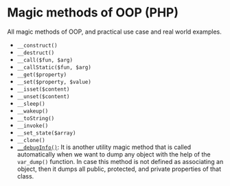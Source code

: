 # Magic methods of OOP (PHP) 
All magic methods of OOP, and practical use case and real world examples. 

- `__construct()`
- `__destruct()`
- `__call($fun, $arg)`
- `__callStatic($fun, $arg)`
- `__get($property)`
- `__set($property, $value)`
- `__isset($content)`
- `__unset($content)`
- `__sleep()`
- `__wakeup()`
- `__toString()`
- `__invoke()`
- `__set_state($array)`
- `__clone()`
- <a href="https://github.com/beyond88/oop-magic-methods/blob/main/DebugInfo.php">`__debugInfo()`</a>: It is another utility magic method that is called automatically when we want to dump any object with the help of the `var_dump()` function. In case this method is not defined as associating an object, then it dumps all public, protected, and private properties of that class.
